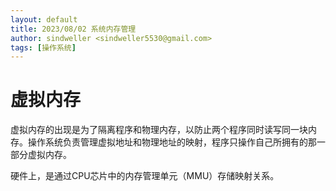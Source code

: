 ```yaml
---
layout: default
title: 2023/08/02 系统内存管理
author: sindweller <sindweller5530@gmail.com>
tags: [操作系统]
---
```


# 虚拟内存

虚拟内存的出现是为了隔离程序和物理内存，以防止两个程序同时读写同一块内存。操作系统负责管理虚拟地址和物理地址的映射，程序只操作自己所拥有的那一部分虚拟内存。

硬件上，是通过CPU芯片中的内存管理单元（MMU）存储映射关系。
